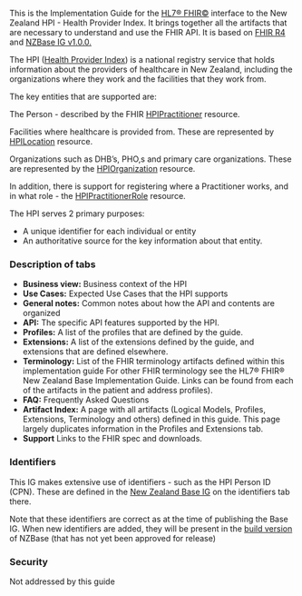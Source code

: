 
This is the Implementation Guide for the [HL7® FHIR©](http://hl7.org/fhir) interface to the New Zealand HPI - Health Provider Index. It brings together all the artifacts that are necessary to understand and use the FHIR API.
It is based on  [FHIR R4](http://hl7.org/fhir/R4.0.1/) and [NZBase IG v1.0.0.](https://fhir.org.nz/ig/base/history.html)

The HPI ([Health Provider Index](https://www.health.govt.nz/our-work/health-identity/health-provider-index)) is a national registry service that holds information about the providers of healthcare in New Zealand, including the organizations where they work and the facilities that they work from.

The key entities that are supported are:

The Person - described by the FHIR [HPIPractitioner](StructureDefinition-HPIPractitioner.html) resource.

Facilities where healthcare is provided from. These are represented by [HPILocation](StructureDefinition-HpiLocation.html) resource.

Organizations such as DHB’s, PHO,s and primary care organizations. These are represented by the [HPIOrganization](StructureDefinition-HpiOrganization.html) resource.

In addition, there is support for registering where a Practitioner works, and in what role - the [HPIPractitionerRole](StructureDefinition-HPIPractitionerRole.html) resource.

The HPI serves 2 primary purposes:

* A unique identifier for each individual or entity
* An authoritative source for the key information about that entity.


### Description of tabs

* **Business view:**  Business context of the HPI
* **Use Cases:**  Expected Use Cases that the HPI supports
* **General notes:**  Common notes about how the API and contents are organized
* **API:** The specific API features supported by the HPI.
* **Profiles:** A list of the profiles that are defined by the guide. 
* **Extensions:** A list of the extensions defined by the guide, and extensions that are defined elsewhere.
* **Terminology:** List of the FHIR terminology artifacts defined within this implementation guide For other FHIR terminology see the HL7® FHIR® New Zealand Base Implementation Guide. Links can be found from each of the artifacts in the patient and address profiles).
* **FAQ:** Frequently Asked Questions
* **Artifact Index:** A page with all artifacts (Logical Models, Profiles, Extensions, Terminology and others) defined in this guide. This page largely duplicates information in the Profiles and Extensions tab.
* **Support** Links to the FHIR spec and downloads. 

### Identifiers

This IG makes extensive use of identifiers - such as the HPI Person ID (CPN). These
are defined in the [New Zealand Base IG](https://fhir.org.nz/ig/base/namingSystems.html) on the identifiers tab there.

Note that these identifiers are correct as at the time of publishing the Base IG. When
new identifiers are added, they will be present in the [build version](http://build.fhir.org/ig/HL7NZ/nzbase/branches/master/index.html) of NZBase (that has not yet been approved for release)

### Security

Not addressed by this guide

